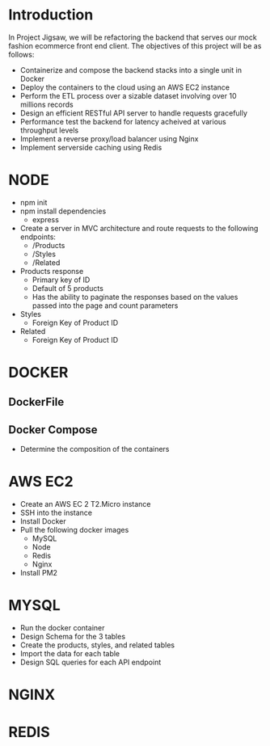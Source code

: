 # Introduction

In Project Jigsaw, we will be refactoring the backend that serves our mock fashion ecommerce front end client.
The objectives of this project will be as follows:

- Containerize and compose the backend stacks into a single unit in Docker
- Deploy the containers to the cloud using an AWS EC2 instance
- Perform the ETL process over a sizable dataset involving over 10 millions records
- Design an efficient RESTful API server to handle requests gracefully
- Performance test the backend for latency acheived at various throughput levels
- Implement a reverse proxy/load balancer using Nginx
- Implement serverside caching using Redis

# NODE

- npm init
- npm install dependencies
  - express
- Create a server in MVC architecture and route requests to the following endpoints:
  - /Products
  - /Styles
  - /Related
- Products response
  - Primary key of ID
  - Default of 5 products
  - Has the ability to paginate the responses based on the values passed into the page and count parameters
- Styles
  - Foreign Key of Product ID
- Related
  - Foreign Key of Product ID

# DOCKER

## DockerFile

## Docker Compose

- Determine the composition of the containers

# AWS EC2

- Create an AWS EC 2 T2.Micro instance
- SSH into the instance
- Install Docker
- Pull the following docker images
  - MySQL
  - Node
  - Redis
  - Nginx
- Install PM2

# MYSQL

- Run the docker container
- Design Schema for the 3 tables
- Create the products, styles, and related tables
- Import the data for each table
- Design SQL queries for each API endpoint

# NGINX

# REDIS
